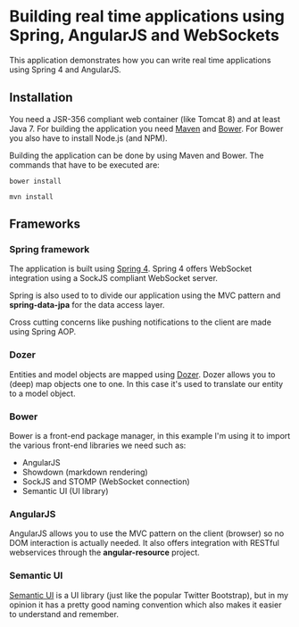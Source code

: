 # Building real time applications using Spring, AngularJS and WebSockets
This application demonstrates how you can write real time applications using Spring 4 and AngularJS.

## Installation
You need a JSR-356 compliant web container (like Tomcat 8) and at least Java 7. For building the application you need [Maven](http://maven.apache.org) and [Bower](http://bower.io). For Bower you also have to install Node.js (and NPM).

Building the application can be done by using Maven and Bower. The commands that have to be executed are:

`bower install`

`mvn install`

## Frameworks

### Spring framework
The application is built using [Spring 4](http://spring.io). Spring 4 offers WebSocket integration using a SockJS compliant WebSocket server.

Spring is also used to to divide our application using the MVC pattern and **spring-data-jpa** for the data access layer.

Cross cutting concerns like pushing notifications to the client are made using Spring AOP.

### Dozer
Entities and model objects are mapped using [Dozer](http://dozer.sourceforge.net). Dozer allows you to (deep) map objects one to one. In this case it's used to translate our entity to a model object.

### Bower
Bower is a front-end package manager, in this example I'm using it to import the various front-end libraries we need such as:

* AngularJS
* Showdown (markdown rendering)
* SockJS and STOMP (WebSocket connection)
* Semantic UI (UI library)

### AngularJS
AngularJS allows you to use the MVC pattern on the client (browser) so no DOM interaction is actually needed. It also offers integration with RESTful webservices through the **angular-resource** project.

### Semantic UI
[Semantic UI](http://semantic-ui.com) is a UI library (just like the popular Twitter Bootstrap), but in my opinion it has a pretty good naming convention which also makes it easier to understand and remember.
